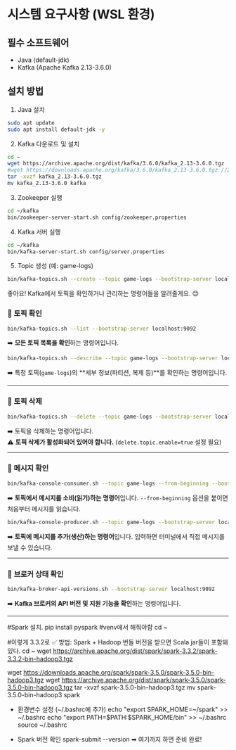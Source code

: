 # 시스템 요구사항 (WSL 환경)

## 필수 소프트웨어

- Java (default-jdk)
- Kafka (Apache Kafka 2.13-3.6.0)

## 설치 방법

1. Java 설치
```bash
sudo apt update
sudo apt install default-jdk -y
```

2. Kafka 다운로드 및 설치
```bash
cd ~
wget https://archive.apache.org/dist/kafka/3.6.0/kafka_2.13-3.6.0.tgz
#wget https://downloads.apache.org/kafka/3.6.0/kafka_2.13-3.6.0.tgz //2024년안전버전
tar -xvzf kafka_2.13-3.6.0.tgz
mv kafka_2.13-3.6.0 kafka
```

3. Zookeeper 실행
```bash
cd ~/kafka
bin/zookeeper-server-start.sh config/zookeeper.properties
```
4. Kafka 서버 실행
```bash
cd ~/kafka
bin/kafka-server-start.sh config/server.properties
```
5. Topic 생성 (예: game-logs)
```bash
bin/kafka-topics.sh --create --topic game-logs --bootstrap-server localhost:9092
```

좋아요! Kafka에서 토픽을 확인하거나 관리하는 명령어들을 알려줄게요. 😊


### 🔹 **토픽 확인**
```sh
bin/kafka-topics.sh --list --bootstrap-server localhost:9092
```
➡️ **모든 토픽 목록을 확인**하는 명령어입니다.

```sh
bin/kafka-topics.sh --describe --topic game-logs --bootstrap-server localhost:9092
```
➡️ 특정 토픽(`game-logs`)의 **세부 정보(파티션, 복제 등)**를 확인하는 명령어입니다.

---

### 🔹 **토픽 삭제**
```sh
bin/kafka-topics.sh --delete --topic game-logs --bootstrap-server localhost:9092
```
➡️ 토픽을 삭제하는 명령어입니다.  
⚠️ **토픽 삭제가 활성화되어 있어야 합니다.** (`delete.topic.enable=true` 설정 필요)

---

### 🔹 **메시지 확인**
```sh
bin/kafka-console-consumer.sh --topic game-logs --from-beginning --bootstrap-server localhost:9092
```
➡️ **토픽에서 메시지를 소비(읽기)하는 명령어**입니다. `--from-beginning` 옵션을 붙이면 처음부터 메시지를 읽습니다.

```sh
bin/kafka-console-producer.sh --topic game-logs --bootstrap-server localhost:9092
```
➡️ **토픽에 메시지를 추가(생산)하는 명령어**입니다. 입력하면 터미널에서 직접 메시지를 보낼 수 있습니다.

---

### 🔹 **브로커 상태 확인**
```sh
bin/kafka-broker-api-versions.sh --bootstrap-server localhost:9092
```
➡️ **Kafka 브로커의 API 버전 및 지원 기능을 확인**하는 명령어입니다.

-----------------------------------------------------------------------
#Spark 설치. 
pip install pyspark #venv에서 해줘야함 
cd ~


#이렇게 3.3.2로 ✅ 방법: Spark + Hadoop 번들 버전을 받으면 Scala jar들이 포함돼 있다.
cd ~
wget https://archive.apache.org/dist/spark/spark-3.3.2/spark-3.3.2-bin-hadoop3.tgz

wget https://downloads.apache.org/spark/spark-3.5.0/spark-3.5.0-bin-hadoop3.tgz
wget https://archive.apache.org/dist/spark/spark-3.5.0/spark-3.5.0-bin-hadoop3.tgz
tar -xvzf spark-3.5.0-bin-hadoop3.tgz
mv spark-3.5.0-bin-hadoop3 spark

- 환경변수 설정 (~/.bashrc에 추가)
echo "export SPARK_HOME=~/spark" >> ~/.bashrc
echo "export PATH=\$PATH:\$SPARK_HOME/bin" >> ~/.bashrc
source ~/.bashrc

- Spark 버전 확인
spark-submit --version
➡ 여기까지 하면 준비 완료!


